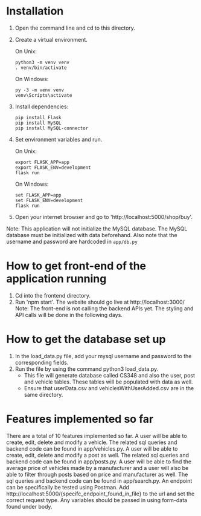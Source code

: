 # Installation

1. Open the command line and cd to this directory.

2. Create a virtual environment.
	
	On Unix:
	```
	python3 -m venv venv
	. venv/bin/activate
	```
	On Windows:
	```
	py -3 -m venv venv
	venv\Scripts\activate
	```

3. Install dependencies:
	```
	pip install Flask
	pip install MySQL
	pip install MySQL-connector
	```

4. Set environment variables and run. 
	
	On Unix:
	```
	export FLASK_APP=app
	export FLASK_ENV=development
	flask run
	```
  	On Windows:
	```
	set FLASK_APP=app
	set FLASK_ENV=development
	flask run
	```
	    
5. Open your internet browser and go to 'http://localhost:5000/shop/buy'.

Note: 
This application will not initialize the MySQL database. 
The MySQL database must be initialized with data beforehand.
Also note that the username and password are hardcoded in `app/db.py`

# How to get front-end of the application running
1. Cd into the frontend directory.
2. Run 'npm start'. The website should go live at http://localhost:3000/
Note: The front-end is not calling the backend APIs yet. The styling and API calls will be done in the following days.

# How to get the database set up

1. In the load_data.py file, add your mysql username and password to the corresponding fields.
2. Run the file by using the command python3 load_data.py.
	- This file will generate database called CS348 and also the user, post and vehicle tables. These tables will be populated with data as well.
	- Ensure that userData.csv and vehiclesWithUserAdded.csv are in the same directory.


# Features implemented so far

There are a total of 10 features implemented so far. A user will be able to create, edit, delete and modify a vehicle. The related sql queries and backend code can be found in app/vehicles.py. A user will be able to create, edit, delete and modify a post as well. The related sql queries and backend code can be found in app/posts.py. A user will be able to find the average price of vehicles made by a manufacturer and a user will also be able to filter through posts based on price and manufacturer as well. The sql queries and backend code can be found in app/search.py. An endpoint can be specifically be tested using Postman. Add http://localhost:5000/{specifc_endpoint_found_in_file} to the url and set the correct request type. Any variables should be passed in using form-data found under body.
